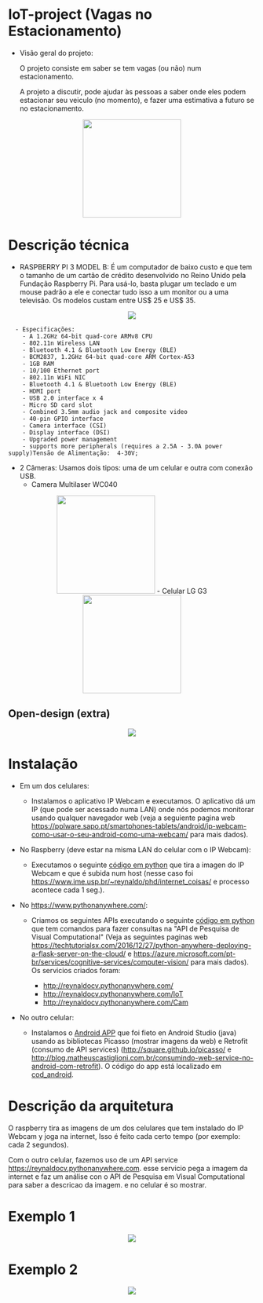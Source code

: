 
# IoT-project (Vagas no Estacionamento)

- Visão geral do projeto: 

    O projeto consiste em saber se tem vagas (ou não) num estacionamento. 

    A projeto a discutir, pode ajudar às pessoas a saber onde eles podem estacionar seu veiculo (no momento), e
fazer uma estimativa a futuro se no estacionamento.


<p align="center">
  <img height="200" src="/IoT project - slides/img/img_car.jpg">    
   
</p>


# Descrição técnica
  
- RASPBERRY PI 3 MODEL B: É um computador de baixo custo e que tem o tamanho de um cartão de crédito desenvolvido no Reino Unido pela Fundação Raspberry Pi. Para usá-lo, basta plugar um teclado e um mouse padrão a ele e conectar tudo isso a um monitor ou a uma televisão. Os modelos custam entre US$ 25 e US$ 35.

<p align="center">
  <img src="/img/Raspberry.png">
</p>


      - Especificações:      
        - A 1.2GHz 64-bit quad-core ARMv8 CPU
        - 802.11n Wireless LAN
        - Bluetooth 4.1 & Bluetooth Low Energy (BLE)
        - BCM2837, 1.2GHz 64-bit quad-core ARM Cortex-A53
        - 1GB RAM
        - 10/100 Ethernet port
        - 802.11n WiFi NIC
        - Bluetooth 4.1 & Bluetooth Low Energy (BLE)
        - HDMI port
        - USB 2.0 interface x 4
        - Micro SD card slot
        - Combined 3.5mm audio jack and composite video
        - 40-pin GPIO interface
        - Camera interface (CSI)
        - Display interface (DSI)
        - Upgraded power management
        - supports more peripherals (requires a 2.5A - 3.0A power supply)Tensão de Alimentação:  4-30V;
        
 - 2 Câmeras: Usamos dois tipos: uma de um celular e outra com conexão USB.
   - Camera Multilaser WC040

  <p align="center">
  <img height="200" src="/IoT project - slides/img/slide_cam1.jpeg">    
   - Celular LG G3
  <img height="200" src="/IoT project - slides/img/slide_cam2.jpg">
  </p>
        
        
## Open-design (extra)


<p align="center">
  <img src="/img/diagrama.png">
</p>

# Instalação
- Em um dos celulares:
    
    - Instalamos o aplicativo IP Webcam e executamos. O aplicativo dá um IP (que pode ser acessado numa LAN) onde nós podemos monitorar usando qualquer navegador web (veja a seguiente pagina web https://pplware.sapo.pt/smartphones-tablets/android/ip-webcam-como-usar-o-seu-android-como-uma-webcam/ para mais dados).

- No Raspberry (deve estar na misma LAN do celular com o IP Webcam):
    
    - Executamos o seguinte [código em python](cod_raspberry/cam.py) que tira a imagen do IP Webcam e que é subida num host (nesse caso foi https://www.ime.usp.br/~reynaldo/phd/internet_coisas/ e processo acontece cada 1 seg.).
    
- No https://www.pythonanywhere.com/:
    
    - Criamos os seguintes APIs executando o seguinte [código em python](cod_pythonanywhere/app_flask.py) que tem comandos para fazer consultas na "API de Pesquisa de Visual Computational" (Veja as seguintes paginas web https://techtutorialsx.com/2016/12/27/python-anywhere-deploying-a-flask-server-on-the-cloud/ e https://azure.microsoft.com/pt-br/services/cognitive-services/computer-vision/ para mais dados). Os servicios criados foram:
        
        - http://reynaldocv.pythonanywhere.com/
        - http://reynaldocv.pythonanywhere.com/IoT
        - http://reynaldocv.pythonanywhere.com/Cam
        
- No outro celular:

    - Instalamos o [Android APP](/cod_android/app_debug.apk) que foi fieto en Android Studio (java) usando as bibliotecas Picasso (mostrar imagens da web) e Retrofit (consumo de API services) (http://square.github.io/picasso/ e http://blog.matheuscastiglioni.com.br/consumindo-web-service-no-android-com-retrofit). O código do app está localizado em 
    [cod_android](/cod_android/).


# Descrição da arquitetura

O raspberry tira as imagens de um dos celulares que tem instalado do IP Webcam y joga na internet, Isso é feito cada certo tempo (por exemplo: cada 2 segundos).

Com o outro celular, fazemos uso de um API service https://reynaldocv.pythonanywhere.com. esse servicio pega a imagem da internet e faz um análise con o API de Pesquisa em Visual Computational para saber a descricao da imagem. e no celular é so mostrar.

# Exemplo 1

 <p align="center">
  <img src="/img/exemplo.png">
</p>

# Exemplo 2

 <p align="center">
  <img src="/img/vagas.png">
</p>


